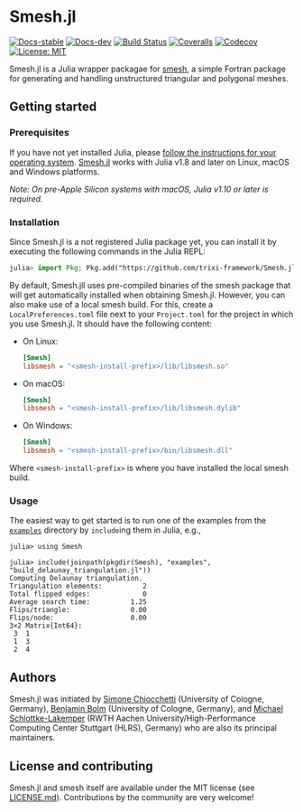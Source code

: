 # Smesh.jl

[![Docs-stable](https://img.shields.io/badge/docs-stable-blue.svg)](https://trixi-framework.github.io/Smesh.jl/stable)
[![Docs-dev](https://img.shields.io/badge/docs-dev-blue.svg)](https://trixi-framework.github.io/Smesh.jl/dev)
[![Build Status](https://github.com/trixi-framework/Smesh.jl/workflows/CI/badge.svg)](https://github.com/trixi-framework/Smesh.jl/actions?query=workflow%3ACI)
[![Coveralls](https://coveralls.io/repos/github/trixi-framework/Smesh.jl/badge.svg)](https://coveralls.io/github/trixi-framework/Smesh.jl)
[![Codecov](https://codecov.io/gh/trixi-framework/Smesh.jl/branch/main/graph/badge.svg)](https://codecov.io/gh/trixi-framework/Smesh.jl)
[![License: MIT](https://img.shields.io/badge/License-MIT-success.svg)](https://opensource.org/license/mit/)

Smesh.jl is a Julia wrapper packagae for [smesh](https://github.com/trixi-framework/smesh),
a simple Fortran package for generating and handling unstructured triangular and polygonal
meshes.


## Getting started
### Prerequisites
If you have not yet installed Julia, please [follow the instructions for your
operating system](https://julialang.org/downloads/platform/).
[Smesh.jl](https://github.com/trixi-framewor/Smesh.jl) works with Julia v1.8
and later on Linux, macOS and Windows platforms.

*Note: On pre-Apple Silicon systems with macOS, Julia v1.10 or later is required.*

### Installation
Since Smesh.jl is a not registered Julia package yet, you can install it by executing
the following commands in the Julia REPL:
```julia
julia> import Pkg; Pkg.add("https://github.com/trixi-framework/Smesh.jl")
```

By default, Smesh.jll uses pre-compiled binaries of the smesh package that will get
automatically installed when obtaining Smesh.jl. However, you can also make use of a local
smesh build.  For this, create a `LocalPreferences.toml` file next to your `Project.toml`
for the project in which you use Smesh.jl. It should have the following content:

* On Linux:
  ```toml
  [Smesh]
  libsmesh = "<smesh-install-prefix>/lib/libsmesh.so"
  ```
* On macOS:
  ```toml
  [Smesh]
  libsmesh = "<smesh-install-prefix>/lib/libsmesh.dylib"
  ```
* On Windows:
  ```toml
  [Smesh]
  libsmesh = "<smesh-install-prefix>/bin/libsmesh.dll"
  ```

Where `<smesh-install-prefix>` is where you have installed the local smesh build.

### Usage
The easiest way to get started is to run one of the examples from the
[`examples`](https://github.com/trixi-framework/Smesh.jl/tree/main/examples) directory by
`include`ing them in Julia, e.g.,
```
julia> using Smesh

julia> include(joinpath(pkgdir(Smesh), "examples", "build_delaunay_triangulation.jl"))
Computing Delaunay triangulation.
Triangulation elements:          2
Total flipped edges:             0
Average search time:          1.25
Flips/triangle:               0.00
Flips/node:                   0.00
3×2 Matrix{Int64}:
 3  1
 1  3
 2  4
 ```


## Authors
Smesh.jl was initiated by
[Simone Chiocchetti](https://www.mi.uni-koeln.de/NumSim/dr-simone-chiocchetti/)
(University of Cologne, Germany),
[Benjamin Bolm](https://www.mi.uni-koeln.de/NumSim/benjamin-bolm/)
(University of Cologne, Germany), and
[Michael Schlottke-Lakemper](https://lakemper.eu) (RWTH Aachen University/High-Performance
Computing Center Stuttgart (HLRS), Germany)
who are also its principal maintainers.


## License and contributing
Smesh.jl and smesh itself are available under the MIT license (see [LICENSE.md](LICENSE.md)).
Contributions by the community are very welcome!

